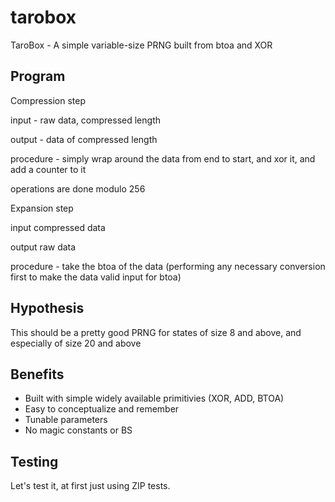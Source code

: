 # tarobox

TaroBox - A simple variable-size PRNG built from btoa and XOR

## Program

Compression step

input - raw data, compressed length

output - data of compressed length

procedure - simply wrap around the data from end to start, and xor it, and add a counter to it

operations are done modulo 256

Expansion step

input compressed data

output raw data

procedure - take the btoa of the data (performing any necessary conversion first to make the data valid input for btoa)

## Hypothesis

This should be a pretty good PRNG for states of size 8 and above, and especially of size 20 and above

## Benefits

- Built with simple widely available primitivies (XOR, ADD, BTOA)
- Easy to conceptualize and remember
- Tunable parameters
- No magic constants or BS

## Testing

Let's test it, at first just using ZIP tests.
